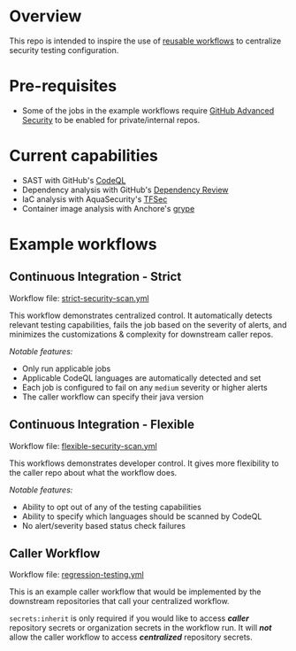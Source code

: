 # Overview
This repo is intended to inspire the use of [reusable workflows](https://docs.github.com/en/actions/using-workflows/reusing-workflows) to centralize security testing configuration.

# Pre-requisites
- Some of the jobs in the example workflows require [GitHub Advanced Security](https://docs.github.com/en/get-started/learning-about-github/about-github-advanced-security) to be enabled for private/internal repos.

# Current capabilities
- SAST with GitHub's [CodeQL](https://codeql.github.com/)
- Dependency analysis with GitHub's [Dependency Review](https://docs.github.com/en/code-security/supply-chain-security/understanding-your-software-supply-chain/about-dependency-review)
- IaC analysis with AquaSecurity's [TFSec](https://github.com/aquasecurity/tfsec)
- Container image analysis with Anchore's [grype](https://github.com/anchore/scan-action)

# Example workflows
## Continuous Integration - Strict
Workflow file: [strict-security-scan.yml](https://github.com/callmegreg-demo-org/my-reusable-workflows/blob/main/.github/workflows/strict-security-scan.yml)

This workflow demonstrates centralized control. It automatically detects relevant testing capabilities, fails the job based on the severity of alerts, and minimizes the customizations & complexity for downstream caller repos.

_Notable features:_
- Only run applicable jobs
- Applicable CodeQL languages are automatically detected and set
- Each job is configured to fail on any `medium` severity or higher alerts
- The caller workflow can specify their java version

## Continuous Integration - Flexible
Workflow file: [flexible-security-scan.yml](https://github.com/callmegreg-demo-org/my-reusable-workflows/blob/main/.github/workflows/flexible-security-scan.yml)

This workflows demonstrates developer control. It gives more flexibility to the caller repo about what the workflow does.

_Notable features:_
- Ability to opt out of any of the testing capabilities
- Ability to specify which languages should be scanned by CodeQL
- No alert/severity based status check failures

## Caller Workflow
Workflow file: [regression-testing.yml](https://github.com/callmegreg-demo-org/my-reusable-workflows/blob/main/.github/workflows/regression-testing.yml)

This is an example caller workflow that would be implemented by the downstream repositories that call your centralized workflow.

`secrets:inherit` is only required if you would like to access **_caller_** repository secrets or organization secrets in the workflow run. It will **_not_** allow the caller workflow to access **_centralized_** repository secrets.
